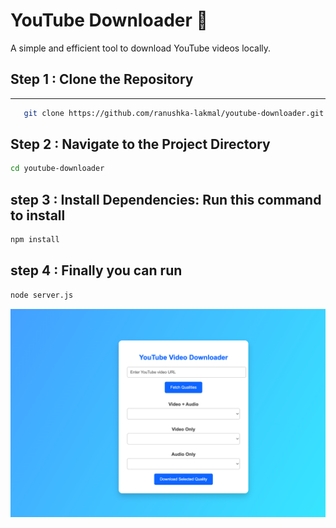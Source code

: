   # YouTube Downloader 🎥
  
A simple and efficient tool to download YouTube videos locally. 

Step 1 : Clone the Repository
----------------------------------------------------------

**** 

```bash
   git clone https://github.com/ranushka-lakmal/youtube-downloader.git
```

Step 2 : Navigate to the Project Directory
----------------------------------------------------------
```bash
cd youtube-downloader
```

step 3 : Install Dependencies: Run this command to install
--------------------------------------------------------
```bash
npm install
```
step 4 : Finally you can run
--------------------------------------------------------
```sh
node server.js   
```

![Alt text](https://github.com/ranushka-lakmal/youtube-downloader/blob/67350b07a7ea0b045c84082c11f18a13cd3834a1/Screenshot.png)

